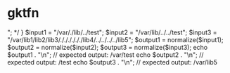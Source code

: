 # gktfn
<?php

function normalize($input)
{
    /* return "<not implemented yet>"; */
}

$input1 = "/var/./lib/../test";
$input2 = "/var/lib/../../test";
$input3 = "/var/lib1/lib2/lib3/././././././lib4/../../../../lib5";

$output1 = normalize($input1);
$output2 = normalize($input2);
$output3 = normalize($input3);


echo $output1 . "\n"; // expected output: /var/test
echo $output2 . "\n"; // expected output: /test
echo $output3 . "\n"; // expected output: /var/lib5 
